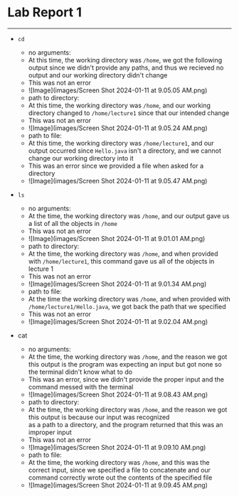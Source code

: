# Lab Report 1
---
* `cd`
  - no arguments:
  - At this time, the working directory was `/home`, we got the following output since we didn't provide any paths, 
    and thus we recieved no output and our working directory didn't change
  - This was not an error
  - ![Image](images/Screen Shot 2024-01-11 at 9.05.05 AM.png)
  - path to directory:
  - At this time, the working directory was `/home`, and our working directory changed to `/home/lecture1` since that 
    our intended change
  - This was not an error 
  - ![Image](images/Screen Shot 2024-01-11 at 9.05.24 AM.png)
  - path to file:
  - At this time, the working directory was `/home/lecture1`, and our output occurred since `Hello.java` isn't a directory,
    and we cannot change our working directory into it
  - This was an error since we provided a file when asked for a directory
  - ![Image](images/Screen Shot 2024-01-11 at 9.05.47 AM.png)

* `ls`
  - no arguments:
  - At the time, the working directory was `/home`, and our output gave us a list of all the objects in `/home`
  - This was not an error
  - ![Image](images/Screen Shot 2024-01-11 at 9.01.01 AM.png)
  - path to directory:
  - At the time, the working directory was `/home`, and when provided with `/home/lecture1`, this command gave
    us all of the objects in lecture 1
  - This was not an error
  -  ![Image](images/Screen Shot 2024-01-11 at 9.01.34 AM.png)
  - path to file: 
  - At the time the working directory was `/home`, and when provided with `/home/lecture1/Hello.java`, we got back
    the path that we specified
  - This was not an error
  - ![Image](images/Screen Shot 2024-01-11 at 9.02.04 AM.png)

* cat
  - no arguments:
  - At the time, the working directory was `/home`, and the reason we got this output is the program was expecting 
    an input but got none so the terminal didn't know what to do
  - This was an error, since we didn't provide the proper input and the command messed with the terminal
  - ![Image](images/Screen Shot 2024-01-11 at 9.08.43 AM.png)
  - path to directory:
  - At the time, the working directory was `/home`, and the reason we got this output is because our input was recognized  
    as a path to a directory, and the program returned that this was an improper input
  - This was not an error
  - ![Image](images/Screen Shot 2024-01-11 at 9.09.10 AM.png)
  - path to file: 
  - At the time, the working directory was `/home`, and this was the correct input, since we specified a file to concatenate
    and our command correctly wrote out the contents of the specified file
  - ![Image](images/Screen Shot 2024-01-11 at 9.09.45 AM.png)
